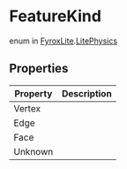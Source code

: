 # FeatureKind
enum in [FyroxLite](../README.md).[LitePhysics](README.md)
## Properties
| Property | Description |
|---|---|
| Vertex |  |
| Edge |  |
| Face |  |
| Unknown |  |

